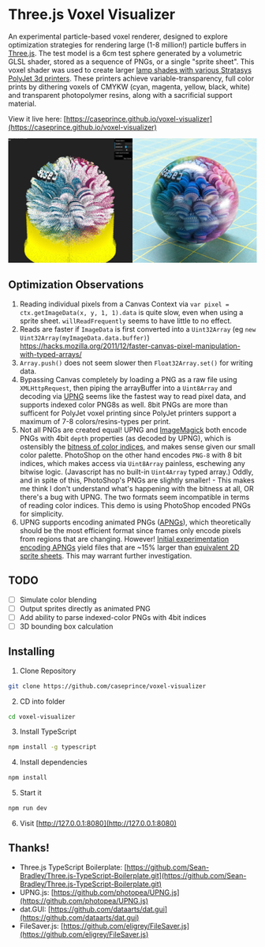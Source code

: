 # Three.js Voxel Visualizer

An experimental particle-based voxel renderer, designed to explore optimization strategies for rendering large (1-8 million!) particle buffers in [Three.js](https://threejs.org/). The test model is a 6cm test sphere generated by a volumetric GLSL shader, stored as a sequence of PNGs, or a single "sprite sheet". This voxel shader was used to create larger [lamp shades with various Stratasys PolyJet 3d printers](https://blog.grabcad.com/blog/2018/11/28/italian-marbled-voxels-on-the-stratasys-j750/). These printers achieve variable-transparency, full color prints by dithering voxels of CMYKW (cyan, magenta, yellow, black, white) and transparent photopolymer resins, along with a sacrificial support material.

View it live here: [https://caseprince.github.io/voxel-visualizer](https://caseprince.github.io/voxel-visualizer)

![Voxel rendering alongside completed 36 print](voxel_visualizer.jpg?raw=true 'Voxel rendering alongside completed 36 print')

## Optimization Observations

1. Reading individual pixels from a Canvas Context via `var pixel = ctx.getImageData(x, y, 1, 1).data` is quite slow, even when using a sprite sheet. `willReadFrequently` seems to have little to no effect.
1. Reads are faster if `ImageData` is first converted into a `Uint32Array` (eg `new Uint32Array(myImageData.data.buffer)`) https://hacks.mozilla.org/2011/12/faster-canvas-pixel-manipulation-with-typed-arrays/
1. `Array.push()` does not seem slower then `Float32Array.set()` for writing data.
1. Bypassing Canvas completely by loading a PNG as a raw file using `XMLHttpRequest`, then piping the arrayBuffer into a `Uint8Array` and decoding via [UPNG](https://github.com/photopea/UPNG.js) seems like the fastest way to read pixel data, and supports indexed color PNG8s as well. 8bit PNGs are more than sufficent for PolyJet voxel printing since PolyJet printers support a maximum of 7-8 colors/resins-types per print.
1. Not all PNGs are created equal! UPNG and [ImageMagick](https://imagemagick.org/) both encode PNGs with 4bit `depth` properties (as decoded by UPNG), which is ostensibly the [bitness of color indices](https://www.w3.org/TR/png/#dfn-bit-depth), and makes sense given our small color palette. PhotoShop on the other hand encodes `PNG-8` with 8 bit indices, which makes access via `Uint8Array` painless, eschewing any bitwise logic. (Javascript has no built-in `Uint4Array` typed array.) Oddly, and in spite of this, PhotoShop's PNGs are slightly smaller! - This makes me think I don't understand what's happening with the bitness at all, OR there's a bug with UPNG. The two formats seem incompatible in terms of reading color indices. This demo is using PhotoShop encoded PNGs for simplicity.
1. UPNG supports encoding animated PNGs ([APNGs](https://wiki.mozilla.org/APNG_Specification)), which theoretically should be the most efficient format since frames only encode pixels from regions that are changing. However! [Initial experimentation encoding APNGs](https://github.com/caseprince/voxel-visualizer/blob/main/dist/client/sprite-sheets/6cm_italianPaper_pavone_frames200.png) yield files that are ~15% larger than [equivalent 2D sprite sheets](https://github.com/caseprince/voxel-visualizer/blob/main/dist/client/sprite-sheets/6cm_italianPaper_pavone_sprites200.png). This may warrant further investigation.

## TODO

-   [ ] Simulate color blending
-   [ ] Output sprites directly as animated PNG
-   [ ] Add ability to parse indexed-color PNGs with 4bit indices
-   [ ] 3D bounding box calculation

## Installing

1. Clone Repository

```bash
git clone https://github.com/caseprince/voxel-visualizer
```

2. CD into folder

```bash
cd voxel-visualizer
```

3. Install TypeScript

```bash
npm install -g typescript
```

4. Install dependencies

```bash
npm install
```

5. Start it

```bash
npm run dev
```

6. Visit [http://127.0.0.1:8080](http://127.0.0.1:8080)

## Thanks!

-   Three.js TypeScript Boilerplate: [https://github.com/Sean-Bradley/Three.js-TypeScript-Boilerplate.git](https://github.com/Sean-Bradley/Three.js-TypeScript-Boilerplate.git)
-   UPNG.js: [https://github.com/photopea/UPNG.js](https://github.com/photopea/UPNG.js)
-   dat.GUI: [https://github.com/dataarts/dat.gui](https://github.com/dataarts/dat.gui)
-   FileSaver.js: [https://github.com/eligrey/FileSaver.js](https://github.com/eligrey/FileSaver.js)

